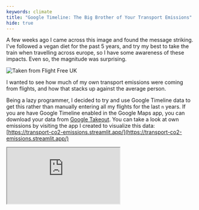 ```yaml
---
keywords: climate
title: "Google Timeline: The Big Brother of Your Transport Emissions"
hide: true
---
```


A few weeks ago I came across this image and found the message striking. I've
followed a vegan diet for the past 5 years, and try my best to take the train when travelling across europe, so
I have some awareness of these impacts. Even so, the magnitude was surprising.

![Taken from Flight Free UK](../images/2023-03-01-google-timeline-transport-emissions/Why-for_the_climate-426x426.jpg)

I wanted to see how much of my own transport emissions were coming from flights,
and how that stacks up against the average person. 

Being a lazy programmer, I decided to try and use Google Timeline data to get
this rather than manually entering all my flights for the last `n` years. If
you are have Google Timeline enabled in the Google Maps app, you can download
your data from [Google Takeout](https://takeout.google.com/settings/takeout).
You can take a look at own emissions by visiting the app I created to
visualize this data: [https://transport-co2-emissions.streamlit.app/](https://transport-co2-emissions.streamlit.app/)

<iframe src="https://transport-co2-emissions.streamlit.app/?embedded=true">

The results for me personally? It's not a pretty picture. In 2017, the worst
year I have data for, I took 13 flights

For starters, flying is distributed highly non-uniformly across the global 
population. An often quoted statistic is that 1% of the world's population
accounts for 50% of all flights. 

More worryingly, the path towards decarbonization for aviation is unclear. 
In general, airlines seem to be relying on a combination of sustainable
aviation fuel (SAFs) and carbon offsets to reach net zero. Just a week ago 
the Royal Society published a report into the viability of SAFs in covering the 
current level of flying in the UK aviation industry, with two main conclusions:
1) To use biofuels, half of all agricultural land in UK would need to be repurposed
2) To use hydrogen, double the current renewable energy production level would
   be needed

This becomes even more challenging when you consider the increased
demand on the electricity grid from personal vehicle and home heating
electrification, which in the UK is projected to contribute to a 15%
increase in demand by 2035.

As it stands, the continuing 


Since diving into these numbers, I decided to take Flight Free UK's 
challenge of a flight free year for 2023.


